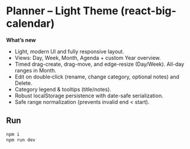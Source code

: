 
# Planner – Light Theme (react-big-calendar)

**What’s new**
- Light, modern UI and fully responsive layout.
- Views: Day, Week, Month, Agenda + custom Year overview.
- Timed drag-create, drag-move, and edge-resize (Day/Week). All-day ranges in Month.
- Edit on double‑click (rename, change category, optional notes) and Delete.
- Category legend & tooltips (title/notes).
- Robust localStorage persistence with date-safe serialization.
- Safe range normalization (prevents invalid end < start).

## Run
```bash
npm i
npm run dev
```
